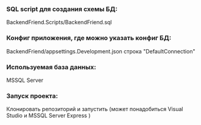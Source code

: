 ### SQL script для создания схемы БД:  
BackendFriend.Scripts/BackendFriend.sql

### Конфиг приложения, где можно указать конфиг БД:  
BackendFriend/appsettings.Development.json строка "DefaultConnection"

### Используемая база данных:  
MSSQL Server

### Запуск проекта:  
Клонировать репозиторий и запустить (может понадобиться Visual Studio и MSSQL Server Express )
